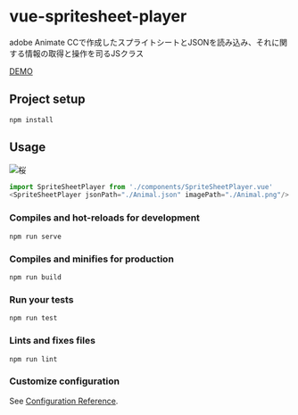 # vue-spritesheet-player
adobe Animate CCで作成したスプライトシートとJSONを読み込み、それに関する情報の取得と操作を司るJSクラス

[DEMO](https://tktr90755.github.io/vue-spritesheet-player/) 
## Project setup
```
npm install
```
## Usage
![桜](./readme_assets/01.gif)
```js
import SpriteSheetPlayer from './components/SpriteSheetPlayer.vue'
<SpriteSheetPlayer jsonPath="./Animal.json" imagePath="./Animal.png"/>
```

### Compiles and hot-reloads for development
```
npm run serve
```

### Compiles and minifies for production
```
npm run build
```

### Run your tests
```
npm run test
```

### Lints and fixes files
```
npm run lint
```

### Customize configuration
See [Configuration Reference](https://cli.vuejs.org/config/).
